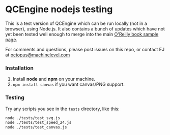 # QCEngine nodejs testing

This is a test version of QCEngine which can be run locally (not in a browser), using Node.js. It also contains a bunch of updates which have not yet been tested well enough to merge into the main [O'Reilly book sample page](https://oreilly-qc.github.io).

For comments and questions, please post issues on this repo, or contact EJ at [octopus@machinelevel.com](mailto:octopus@machinelevel.com)

### Installation

1. Install **node** and **npm** on your machine.
2. `npm install canvas` if you want canvas/PNG support.

### Testing

Try any scripts you see in the `tests` directory, like this:
```bash
node ./tests/test_svg.js
node ./tests/test_speed_24.js
node ./tests/test_canvas.js
```
